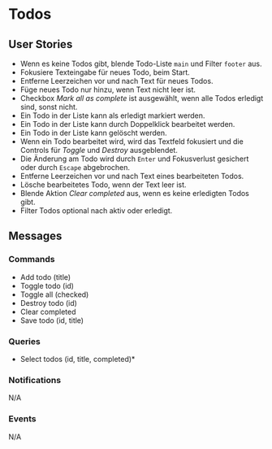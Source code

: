 # Todos

## User Stories

- Wenn es keine Todos gibt, blende Todo-Liste `main` und Filter `footer` aus.
- Fokusiere Texteingabe für neues Todo, beim Start.
- Entferne Leerzeichen vor und nach Text für neues Todos.
- Füge neues Todo nur hinzu, wenn Text nicht leer ist.
- Checkbox _Mark all as complete_ ist ausgewählt, wenn alle Todos erledigt sind,
  sonst nicht.
- Ein Todo in der Liste kann als erledigt markiert werden.
- Ein Todo in der Liste kann durch Doppelklick bearbeitet werden.
- Ein Todo in der Liste kann gelöscht werden.
- Wenn ein Todo bearbeitet wird, wird das Textfeld fokusiert und die Controls
  für _Toggle_ und _Destroy_ ausgeblendet.
- Die Änderung am Todo wird durch `Enter` und Fokusverlust gesichert oder durch
  `Escape` abgebrochen.
- Entferne Leerzeichen vor und nach Text eines bearbeiteten Todos.
- Lösche bearbeitetes Todo, wenn der Text leer ist.
- Blende Aktion _Clear completed_ aus, wenn es keine erledigten Todos gibt.
- Filter Todos optional nach aktiv oder erledigt.

## Messages

### Commands

- Add todo (title)
- Toggle todo (id)
- Toggle all (checked)
- Destroy todo (id)
- Clear completed
- Save todo (id, title)

### Queries

- Select todos (id, title, completed)\*

### Notifications

N/A

### Events

N/A

